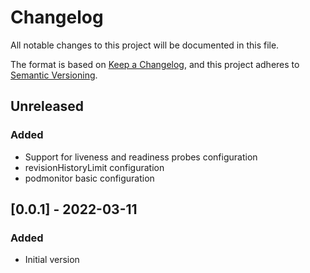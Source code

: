 # Changelog
All notable changes to this project will be documented in this file.

The format is based on [Keep a Changelog](https://keepachangelog.com/en/1.0.0/),
and this project adheres to [Semantic Versioning](https://semver.org/spec/v2.0.0.html).

## Unreleased
### Added
- Support for liveness and readiness probes configuration
- revisionHistoryLimit configuration
- podmonitor basic configuration

## [0.0.1] - 2022-03-11
### Added
- Initial version
